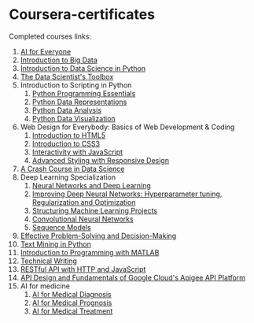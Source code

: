 # Coursera-certificates
Completed courses links:
1. [AI for Everyone](https://coursera.org/share/174dbf96be2a3c030419a6e4f7272823)
2. [Introduction to Big Data](https://coursera.org/share/48ed0962e88ba81b75eae356dbe2f4f8)
3. [Introduction to Data Science in Python](https://coursera.org/share/18e957edd61cde0fcd6de6680cf27d71)
4. [The Data Scientist's Toolbox](https://coursera.org/share/1cc91e3ce78b7d130a2d7ebca11cb879)
5. Introduction to Scripting in Python
      1. [Python Programming Essentials](https://coursera.org/share/78c03a6fd6421bd8ddcdcebd38584076)
      2. [Python Data Representations](https://coursera.org/share/d6a09add09fc9e1b96fe8496bba146db)
      3. [Python Data Analysis](https://www.coursera.org/account/accomplishments/verify/D52KW9C95LH9?utm_source=link&utm_campaign=copybutton_certificate)
      4. [Python Data Visualization](https://coursera.org/share/8ca948c39cfcecb37af087d5b556d3c6)
6. Web Design for Everybody: Basics of Web Development & Coding
      1. [Introduction to HTML5](https://www.coursera.org/account/accomplishments/verify/4MCRLZ3SX6BD?utm_source=link&utm_campaign=copybutton_certificate)
      2. [Introduction to CSS3](https://www.coursera.org/account/accomplishments/verify/F54XMVQS4MMQ?utm_source=link&utm_campaign=copybutton_certificate)
      3. [Interactivity with JavaScript](https://www.coursera.org/account/accomplishments/verify/P49U9AJE3MBM?utm_source=link&utm_campaign=copybutton_certificate)
      4. [Advanced Styling with Responsive Design](https://www.coursera.org/account/accomplishments/verify/HS7LQQLH6UAS?utm_source=link&utm_campaign=copybutton_certificate)
7. [A Crash Course in Data Science](https://www.coursera.org/account/accomplishments/verify/J5NLT2DUKV65?utm_source=link&utm_campaign=copybutton_certificate)
8. Deep Learning Specialization
      1. [Neural Networks and Deep Learning](https://www.coursera.org/account/accomplishments/verify/E8NV4UGT3FPD?utm_source=link&utm_campaign=copybutton_certificate)
      2. [Improving Deep Neural Networks: Hyperparameter tuning, Regularization and Optimization](https://www.coursera.org/account/accomplishments/verify/VWSXTE7QV463?utm_source=link&utm_campaign=copybutton_certificate)
      3. [Structuring Machine Learning Projects](https://www.coursera.org/account/accomplishments/verify/KGXCUWB8AN5H?utm_source=link&utm_campaign=copybutton_certificate)
      4. [Convolutional Neural Networks](https://www.coursera.org/account/accomplishments/verify/X88D9B2TPKU9?utm_source=link&utm_campaign=copybutton_certificate)
      5. [Sequence Models](https://www.coursera.org/account/accomplishments/verify/9DDJ8VKGAQ3Z?utm_source=link&utm_campaign=copybutton_certificate)
9. [Effective Problem-Solving and Decision-Making](https://www.coursera.org/account/accomplishments/verify/ZLDZA44GML2E?utm_source=link&utm_campaign=copybutton_certificate)
10. [Text Mining in Python](https://www.coursera.org/account/accomplishments/verify/YDXUQJWEBQ6P?utm_source=link&utm_campaign=copybutton_certificate)
11. [Introduction to Programming with MATLAB](https://www.coursera.org/account/accomplishments/verify/ZWQ3NUJEP7P6?utm_source=link&utm_campaign=copybutton_certificate)
12. [Technical Writing](https://www.coursera.org/account/accomplishments/verify/MCA5NA256U7N?utm_source=link&utm_campaign=copybutton_certificate)
13. [RESTful API with HTTP and JavaScript](https://www.coursera.org/account/accomplishments/verify/XYMJCKSA2VGH?utm_source=link&utm_campaign=copybutton_certificate)
14. [API Design and Fundamentals of Google Cloud's
Apigee API Platform](https://www.coursera.org/account/accomplishments/verify/9HFLRMRCS8DN?utm_source=link&utm_campaign=copybutton_certificate&utm_product=course)
15. AI for medicine
      1. [AI for Medical Diagnosis](https://coursera.org/share/bb05572f96c53dd3ad0cca8a6fab3f55)
      2. [AI for Medical Prognosis](https://coursera.org/share/5592db0ed025c39534df007f36318626)
      3. [AI for Medical Treatment]()

